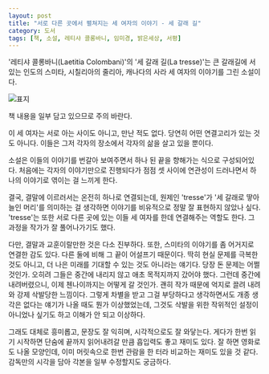 ```yaml
---
layout: post
title: "서로 다른 곳에서 펼쳐지는 세 여자의 이야기 - 세 갈래 길"
category: 도서
tags: [책, 소설, 레티샤 콜롱바니, 임미경, 밝은세상, 서평]
---
```


'레티샤 콜롱바니(Laetitia Colombani)'의
'세 갈래 길(La tresse)'는
큰 갈래길에 서있는 인도의 스미타, 시칠리아의 줄리아, 캐나다의 사라 세 여자의 이야기를 그린 소설이다.

![표지](https://lh3.googleusercontent.com/-EyLqNNGFvo4/Wkrc3kaj3iI/AAAAAAAAc94/c39Kbn9VJkI5NywxDQcn_QdxYp7WX8AiwCE0YBhgL/s480/la-tresse-book.jpg)

<div class="im im-warning">
책 내용을 일부 담고 있으므로 주의 바란다.
</div>

이 세 여자는 서로 아는 사이도 아니고, 만난 적도 없다.
당연히 어떤 연결고리가 있는 것도 아니다.
이들은 그저 각자의 장소에서 각자의 삶을 살고 있을 뿐이다.

소설은 이들의 이야기를 번갈아 보여주면서
하나 된 끝을 향해가는 식으로 구성되어있다.
처음에는 각자의 이야기만으로 진행되다가
점점 셋 사이에 연관성이 드러나면서
하나의 이야기로 엮이는 걸 느끼게 한다.

결국, 결말에 이르러서는 온전히 하나로 연결되는데,
원제인 'tresse'가 '세 갈래로 땋아 늘인 머리'를 의미하는 걸 생각하면
이야기를 비유적으로 정말 잘 표현하지 않았나 싶다.
'tresse'는 또한 서로 다른 곳에 있는 이들 세 여자를 한데 연결해주는 역할도 한다.
그 과정을 작가가 잘 풀어나가기도 했다.

다만, 결말과 교훈이랄만한 것은 다소 진부하다.
또한, 스미타의 이야기를 좀 어거지로 연결한 감도 있다.
다른 둘에 비해 그 끝이 어설프기 때문이다.
딱히 현실 문제를 극복한 것도 아니고, 더 나은 미래를 기대할 수 있는 것도 아니라는 얘기다.
당장 돈 문제는 어쩔 것인가.
오히려 그들은 중간에 내리지 않고 애초 목적지까지 갔어야 했다.
그런데 중간에 내려버렸으니, 이제 첸나이까지는 어떻게 갈 것인가.
괜히 작가 때문에 억지로 끌려 내려와 강제 삭발당한 느낌이다.
그렇게 차별을 받고 그걸 부당하다고 생각하면서도 개종 생각은 없다는 얘기가 나올 때도 뭔가 이상했었는데,
그것도 삭발을 위한 작위적인 설정이 아니었나 싶기도 하고
이해가 안 되고 이상하다.

그래도 대체로 흥미롭고, 문장도 잘 익히며, 시각적으로도 잘 와닿는다.
게다가 한번 읽기 시작하면 단숨에 끝까지 읽어내려갈 만큼 흡입력도 좋고 재미도 있다.
잘 하면 영화로도 나올 모양인데,
이미 머릿속으로 한번 관람을 한 터라 비교하는 재미도 있을 것 같다.
감독만의 시각을 담아 각본을 일부 수정할지도 궁금하다.
